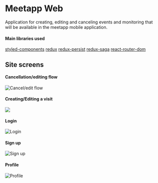 # Meetapp Web

Application for creating, editing and canceling events and monitoring that will be available in the meetapp mobile application.

#### Main libraries used

[styled-components](https://github.com/styled-components/styled-components)
[redux](https://github.com/reduxjs/redux)
[redux-persist](https://github.com/rt2zz/redux-persist)
[redux-saga](https://github.com/redux-saga/redux-saga)
[react-router-dom](https://reacttraining.com/react-router/web/guides/quick-start)

## Site screens

#### Cancellation/editing flow

![Cancel/edit flow](https://i.imgur.com/lCpcbvw.gif)

#### Creating/Editing a visit

![](https://i.imgur.com/e0KOW6M.png)

#### Login

![Login](https://i.imgur.com/fXsLiP3.png)

#### Sign up

![Sign up](https://i.imgur.com/3nfgnHL.png)

#### Profile

![Profile](https://i.imgur.com/jqDvXyw.png)

